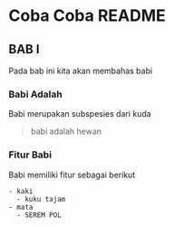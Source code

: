# Coba Coba README
## BAB I
Pada bab ini kita akan membahas babi
### Babi Adalah
Babi merupakan subspesies dari kuda
> babi adalah hewan
### Fitur Babi
Babi memiliki fitur sebagai berikut
```
- kaki
  - kuku tajam
- mata
  - SEREM POL
```
